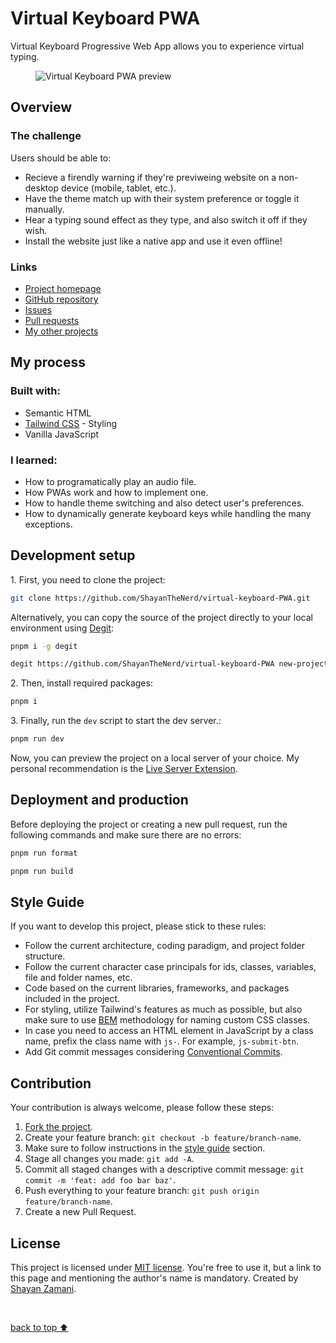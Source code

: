 <h1>Virtual Keyboard PWA</h1>

<p>
   Virtual Keyboard Progressive Web App allows you to experience virtual typing.
</p>
<figure>
   <img src="https://github.com/ShayanTheNerd/virtual-keyboard-PWA/blob/main/og-img.webp" alt="Virtual Keyboard PWA preview" />
</figure>

<h2>Overview</h2>
<h3>The challenge</h3>
<p>Users should be able to:</p>
<ul>
   <li>Recieve a firendly warning if they're previweing website on a non-desktop device (mobile, tablet, etc.).</li>
   <li>Have the theme match up with their system preference or toggle it manually.</li>
   <li>Hear a typing sound effect as they type, and also switch it off if they wish.</li>
   <li>Install the website just like a native app and use it even offline!</li>
</ul>

<h3>Links</h3>
<ul>
   <li>
      <a href="https://shayanthenerd.github.io/virtual-keyboard-PWA">Project homepage</a>
   </li>
   <li>
      <a href="https://github.com/ShayanTheNerd/virtual-keyboard-PWA">GitHub repository</a>
   </li>
   <li>
      <a href="https://github.com/ShayanTheNerd/virtual-keyboard-PWA/issues">Issues</a>
   </li>
   <li>
      <a href="https://github.com/ShayanTheNerd/virtual-keyboard-PWA/pulls">Pull requests</a>
   </li>
   <li>
      <a href="https://github.com/ShayanTheNerd?tab=repositories">My other projects</a>
   </li>
</ul>

<h2>My process</h2>
<h3>Built with:</h3>
<ul>
   <li>Semantic HTML</li>
   <li>
      <a href="https://tailwindcss.com">Tailwind CSS</a> - Styling
   </li>
   <li>Vanilla JavaScript</li>
</ul>

<h3>I learned:</h3>
<ul>
   <li>How to programatically play an audio file.</li>
   <li>How PWAs work and how to implement one.</li>
   <li>How to handle theme switching and also detect user's preferences.</li>
   <li>How to dynamically generate keyboard keys while handling the many exceptions.</li>
</ul>

<h2>Development setup</h2>
<p>1. First, you need to clone the project:</p>

```sh
git clone https://github.com/ShayanTheNerd/virtual-keyboard-PWA.git
```

<p>
   Alternatively, you can copy the source of the project directly to your local environment using <a href="https://github.com/Rich-Harris/degit">Degit</a>:
</p>

```sh
pnpm i -g degit

degit https://github.com/ShayanTheNerd/virtual-keyboard-PWA new-project-folder
```

<p>2. Then, install required packages:</p>

```sh
pnpm i
```

<p>3. Finally, run the <code>dev</code> script to start the dev server.:</p>

```sh
pnpm run dev
```

<p>Now, you can preview the project on a local server of your choice. My personal recommendation is the <a href="https://marketplace.visualstudio.com/items?itemName=ritwickdey.LiveServer">Live Server Extension</a>.</p>

<h2>Deployment and production</h2>
<p>Before deploying the project or creating a new pull request, run the following commands and make sure there are no errors:</p>

```sh
pnpm run format

pnpm run build
```

<h2>Style Guide</h2>
<p>If you want to develop this project, please stick to these rules:</p>
<ul>
   <li>Follow the current architecture, coding paradigm, and project folder structure.</li>
   <li>Follow the current character case principals for ids, classes, variables, file and folder names, etc.</li>
   <li>Code based on the current libraries, frameworks, and packages included in the project.</li>
   <li>For styling, utilize Tailwind's features as much as possible, but also make sure to use <a href="https://getbem.com">BEM</a> methodology for naming custom CSS classes.</li>
   <li>In case you need to access an HTML element in JavaScript by a class name, prefix the class name with <code>js-</code>. For example, <code>js-submit-btn</code>.</li>
   <li>Add Git commit messages considering <a href="https://www.conventionalcommits.org">Conventional Commits</a>.</li>
</ul>

<h2>Contribution</h2>
<p>Your contribution is always welcome, please follow these steps:</p>
<ol>
   <li>
      <a href="https://github.com/ShayanTheNerd/virtual-keyboard-PWA/fork">Fork the project</a>.
   </li>
   <li>Create your feature branch: <code>git checkout -b feature/branch-name</code>.</li>
   <li>Make sure to follow instructions in the <a href="https://github.com/ShayanTheNerd/virtual-keyboard-PWA#style-guide">style guide</a> section.</li>
   <li>Stage all changes you made: <code>git add -A</code>.</li>
   <li>Commit all staged changes with a descriptive commit message: <code>git commit -m 'feat: add foo bar baz'</code>.</li>
   <li>Push everything to your feature branch: <code>git push origin feature/branch-name</code>.</li>
   <li>Create a new Pull Request.</li>
</ol>

<h2>License</h2>
<p>
   This project is licensed under <a href="https://github.com/ShayanTheNerd/virtual-keyboard-PWA/blob/main/LICENSE.md">MIT license</a>. You're free to use it, but a link to this page and mentioning the author's name is mandatory. Created by <a href="https://shayan-zamani.me">Shayan Zamani</a>.
</p>

<br />

<a href="https://github.com/ShayanTheNerd/virtual-keyboard-PWA#virtual-keyboard-PWA">back to top ⬆️</a>
